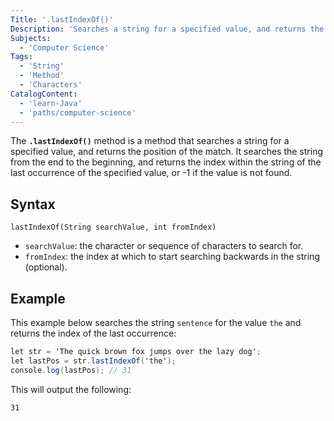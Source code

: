 ```yaml
---
Title: '.lastIndexOf()' 
Description: 'Searches a string for a specified value, and returns the position of the match.'
Subjects:
  - 'Computer Science'
Tags:
  - 'String'
  - 'Method'
  - 'Characters'
CatalogContent:
  - 'learn-Java'
  - 'paths/computer-science'
---
```


The **`.lastIndexOf()`** method is a method that searches a string for a specified value, and returns the position of the match. It searches the string from the end to the beginning, and returns the index within the string of the last occurrence of the specified value, or -1 if the value is not found.

## Syntax

```pseudo
lastIndexOf(String searchValue, int fromIndex)
```

- `searchValue`: the character or sequence of characters to search for. 
- `fromIndex`: the index at which to start searching backwards in the string (optional).

## Example

This example below searches the string `sentence` for the value `the` and returns the index of the last occurrence:

```java
let str = 'The quick brown fox jumps over the lazy dog';
let lastPos = str.lastIndexOf('the');
console.log(lastPos); // 31
```
This will output the following:
```shell
31
```
